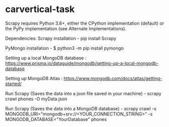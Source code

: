 ﻿# carvertical-task

Scrapy requires Python 3.8+, either the CPython implementation (default) or the PyPy implementation (see Alternate Implementations).



Dependencies: 
Scrapy installation - pip install Scrapy

PyMongo installation - $ python3 -m pip install pymongo



Setting up a local MongoDB database : https://www.prisma.io/dataguide/mongodb/setting-up-a-local-mongodb-database

Setting up MongoDB Atlas : https://www.mongodb.com/docs/atlas/getting-started/



Run Scrapy (Saves the data into a json file saved in your machine) - scrapy crawl phones -O myData.json

Run Scrapy (Saves the data into a MongoDB database) - scrapy crawl -s MONGODB_URI="mongodb+srv://<YOUR_CONNECTION_STRING>" -s MONGODB_DATABASE="YourDatabase" phones
